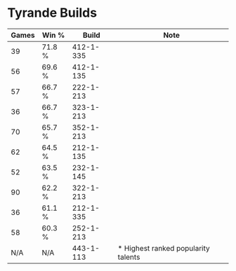 # Tyrande Builds

Games  | Win %  | Build     | Note
-----  | -----  | -----     | ----
39     | 71.8 % | 412-1-335 | 
56     | 69.6 % | 412-1-135 | 
57     | 66.7 % | 222-1-213 | 
36     | 66.7 % | 323-1-213 | 
70     | 65.7 % | 352-1-213 | 
62     | 64.5 % | 212-1-135 | 
52     | 63.5 % | 232-1-145 | 
90     | 62.2 % | 322-1-213 | 
36     | 61.1 % | 212-1-335 | 
58     | 60.3 % | 252-1-213 | 
N/A    | N/A    | 443-1-113 | * Highest ranked popularity talents
